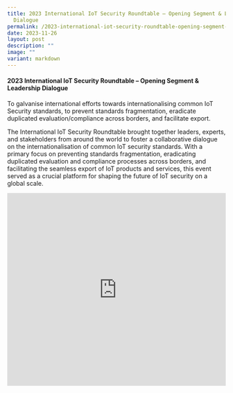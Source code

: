 ```yaml
---
title: 2023 International IoT Security Roundtable – Opening Segment & Leadership
  Dialogue
permalink: /2023-international-iot-security-roundtable-opening-segment-leadership-dialogue/
date: 2023-11-26
layout: post
description: ""
image: ""
variant: markdown
---
```

#### **2023 International IoT Security Roundtable – Opening Segment &amp; Leadership Dialogue**

To galvanise international efforts towards internationalising common IoT Security standards, to prevent standards fragmentation, eradicate duplicated evaluation/compliance across borders, and facilitate export. 

The International IoT Security Roundtable brought together leaders, experts, and stakeholders from around the world to foster a collaborative dialogue on the internationalisation of common IoT security standards. With a primary focus on preventing standards fragmentation, eradicating duplicated evaluation and compliance processes across borders, and facilitating the seamless export of IoT products and services, this event served as a crucial platform for shaping the future of IoT security on a global scale. 

<iframe allowfullscreen="" allow="accelerometer; autoplay; clipboard-write; encrypted-media; gyroscope; picture-in-picture; web-share" frameborder="0" title="YouTube video player" src="https://www.youtube.com/embed/okVGbxYPywk?si=y-z3tqqXZRcdeSKp" width="100%" height="445"></iframe>